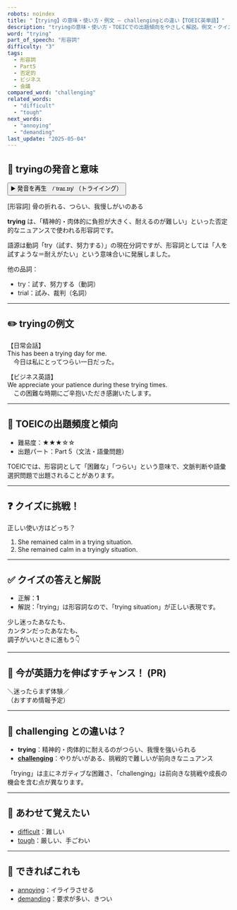 ```yaml
---
robots: noindex
title: "【trying】の意味・使い方・例文 ― challengingとの違い【TOEIC英単語】"
description: "tryingの意味・使い方・TOEICでの出題傾向をやさしく解説。例文・クイズ付きでchallengingとの違いもわかりやすく学べます。"
word: "trying"
part_of_speech: "形容詞"
difficulty: "3"
tags:
  - 形容詞
  - Part5
  - 否定的
  - ビジネス
  - 会議
compared_word: "challenging"
related_words:
  - "difficult"
  - "tough"
next_words:
  - "annoying"
  - "demanding"
last_update: "2025-05-04"
---
```


## 🔰 tryingの発音と意味

<button class="play-audio" onclick="playTTS('trying')">
  <span class="play-audio-main">
    ▶️ 発音を再生　/ˈtraɪ.ɪŋ/
  </span>
  <span class="play-audio-sub">
    （トライイング）
  </span>
</button>

[形容詞] 骨の折れる、つらい、我慢しがいのある

**trying** は、「精神的・肉体的に負担が大きく、耐えるのが難しい」といった否定的なニュアンスで使われる形容詞です。

語源は動詞「try（試す、努力する）」の現在分詞ですが、形容詞としては「人を試すような＝耐えがたい」という意味合いに発展しました。

他の品詞：  
- try：試す、努力する（動詞）
- trial：試み、裁判（名詞）

---

## ✏️ tryingの例文

【日常会話】  
This has been a trying day for me.  
　今日は私にとってつらい一日だった。

【ビジネス英語】  
We appreciate your patience during these trying times.  
　この困難な時期にご辛抱いただき感謝いたします。

---

## 🎯 TOEICの出題頻度と傾向

- 難易度：★★★☆☆
- 出題パート：Part 5（文法・語彙問題）

TOEICでは、形容詞として「困難な」「つらい」という意味で、文脈判断や語彙選択問題で出題されることがあります。

---

## ❓ クイズに挑戦！

正しい使い方はどっち？

1. She remained calm in a trying situation.  
2. She remained calm in a tryingly situation.

---

## ✅ クイズの答えと解説

- 正解：**1**
- 解説：「trying」は形容詞なので、「trying situation」が正しい表現です。

少し迷ったあなたも、  
カンタンだったあなたも、  
調子がいいときに進もう👇️

---

## 🚀 今が英語力を伸ばすチャンス！ (PR)

<div class="info-center">
＼迷ったらまず体験／<br>  
（おすすめ情報予定）
</div>

---

## 🤔  challenging との違いは？

- **trying**：精神的・肉体的に耐えるのがつらい、我慢を強いられる
- **[challenging](/word/challenging/)**：やりがいがある、挑戦的で難しいが前向きなニュアンス

「trying」は主にネガティブな困難さ、「challenging」は前向きな挑戦や成長の機会を含む点が異なります。

---

## 🧩 あわせて覚えたい

- [difficult](/word/difficult/)：難しい
- [tough](/word/tough/)：厳しい、手ごわい

---

## 📖 できればこれも

- [annoying](/word/annoying/)：イライラさせる
- [demanding](/word/demanding/)：要求が多い、きつい

<!-- cvid: aid19_bid39 -->
